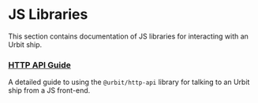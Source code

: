 # JS Libraries

This section contains documentation of JS libraries for interacting with an Urbit ship.

### [HTTP API Guide](urbit-docs/tools/js-libs/http-api-guide)

A detailed guide to using the `@urbit/http-api` library for talking to an Urbit ship from a JS front-end.
